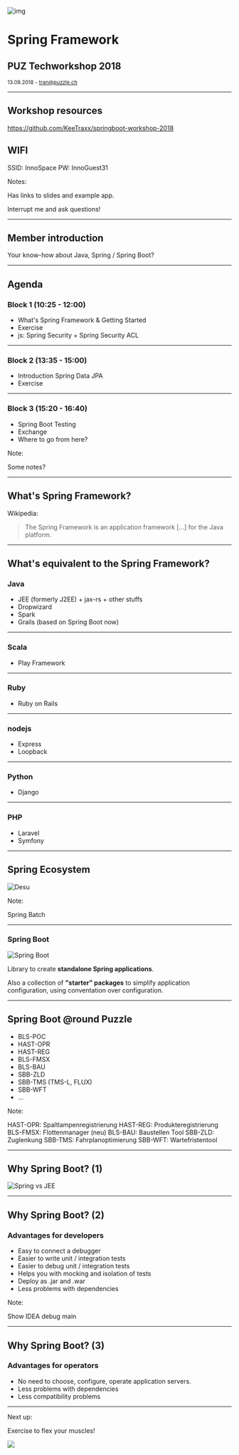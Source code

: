 ![img](https://upload.wikimedia.org/wikipedia/en/thumb/2/20/Pivotal_Java_Spring_Logo.png/180px-Pivotal_Java_Spring_Logo.png)

# Spring Framework

## PUZ Techworkshop 2018

<small>13.09.2018 - tran@puzzle.ch</small>

<!-- .slide: class="master01" -->

---

## Workshop resources

https://github.com/KeeTraxx/springboot-workshop-2018

## WIFI

SSID: InnoSpace
PW: InnoGuest31

Notes:

Has links to slides and example app.

Interrupt me and ask questions!

---

## Member introduction

Your know-how about Java, Spring / Spring Boot?

---

## Agenda

### Block 1 (10:25 - 12:00)

* What's Spring Framework & Getting Started
* Exercise
* js: Spring Security + Spring Security ACL

<!-- .slide: class="master01" -->

----

### Block 2 (13:35 - 15:00)

* Introduction Spring Data JPA
* Exercise

<!-- .slide: class="master02" -->

----

### Block 3 (15:20 - 16:40)

* Spring Boot Testing
* Exchange
* Where to go from here?

Note:

Some notes?

<!-- .slide: class="master03" -->

---

## What's Spring Framework?

Wikipedia:

> The Spring Framework is an application framework [...] for the Java platform.

---

## What's equivalent to the Spring Framework?

### Java

* JEE (formerly J2EE) + jax-rs + other stuffs
* Dropwizard
* Spark
* Grails (based on Spring Boot now)

----

### Scala

* Play Framework

----

### Ruby

* Ruby on Rails

----

### nodejs

* Express
* Loopback

----

### Python

* Django

----

### PHP

* Laravel
* Symfony

---

## Spring Ecosystem

![Desu](images/spring_ecosystem.svg)

Note:

Spring Batch

---

### Spring Boot

![Spring Boot](images/spring_boot.jpg)

Library to create **standalone Spring applications**.

Also a collection of **"starter" packages** to simplify application configuration, using conventation over configuration.

---

## Spring Boot @round Puzzle

* BLS-POC
* HAST-OPR
* HAST-REG
* BLS-FMSX
* BLS-BAU
* SBB-ZLD
* SBB-TMS (TMS-L, FLUX)
* SBB-WFT
* ...

Note:

HAST-OPR: Spaltlampenregistrierung
HAST-REG: Produkteregistrierung
BLS-FMSX: Flottenmanager (neu)
BLS-BAU: Baustellen Tool
SBB-ZLD: Zuglenkung
SBB-TMS: Fahrplanoptimierung
SBB-WFT: Wartefristentool

---

## Why Spring Boot? (1)

![Spring vs JEE](images/spring_vs_jee.png)

---

## Why Spring Boot? (2)

### Advantages for developers

* Easy to connect a debugger
* Easier to write unit / integration tests
* Easier to debug unit / integration tests
* Helps you with mocking and isolation of tests
* Deploy as .jar and .war
* Less problems with dependencies

Note:

Show IDEA debug main

---

## Why Spring Boot? (3)

### Advantages for operators

* No need to choose, configure, operate application servers.
* Less problems with dependencies
* Less compatibility problems

---

Next up:

Exercise to flex your muscles!

![](images/teacher.jpg)
